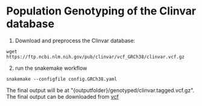 # Population Genotyping of the Clinvar database
1. Download and preprocess the Clinvar database:
```
wget https://ftp.ncbi.nlm.nih.gov/pub/clinvar/vcf_GRCh38/clinvar.vcf.gz

```
2. run the snakemake workflow

```
snakemake --configfile config.GRCh38.yaml
```

The final output will be at "{outputfolder}/genotyped/clinvar.tagged.vcf.gz". The final output can be downloaded from [vcf](https://farm.cse.ucdavis.edu/~mshokrof/The_great_genotyper_clinvar/)

